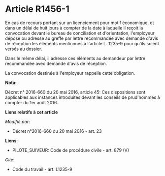 # Article R1456-1

En cas de recours portant sur un licenciement pour motif économique, et dans un délai de huit jours à compter de la date à
laquelle il reçoit la convocation devant le bureau de conciliation et d'orientation, l'employeur dépose ou adresse au greffe
par lettre recommandée avec demande d'avis de réception les éléments mentionnés à l'article L. 1235-9 pour qu'ils soient
versés au dossier. 

Dans le même délai, il adresse ces éléments au demandeur par lettre recommandée avec demande d'avis de réception. 

La convocation destinée à l'employeur rappelle cette obligation.

**Nota:**

Décret n° 2016-660 du 20 mai 2016, article 45: Ces dispositions sont applicables aux instances introduites devant les
conseils de prud'hommes à compter du 1er août 2016.

**Liens relatifs à cet article**

_Modifié par_:

  - Décret n°2016-660 du 20 mai 2016 - art. 23

**Liens**:

  - PILOTE_SUIVEUR: Code de procédure civile - art. 879 (V)

_Cite_:

  - Code du travail - art. L1235-9
